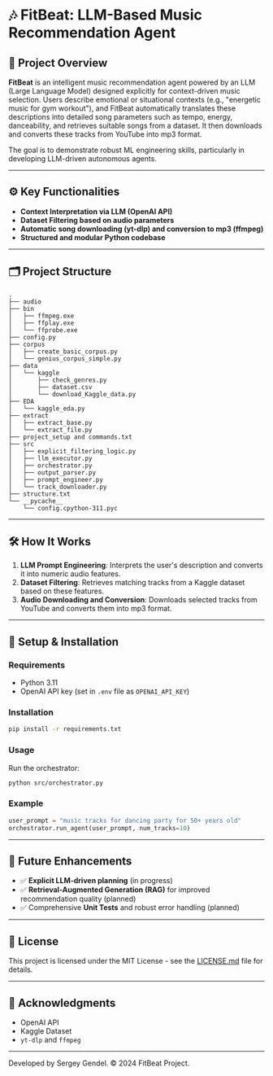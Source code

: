 # 🎶 FitBeat: LLM-Based Music Recommendation Agent

## 🚀 Project Overview

**FitBeat** is an intelligent music recommendation agent powered by an LLM (Large Language Model) designed explicitly for context-driven music selection. Users describe emotional or situational contexts (e.g., "energetic music for gym workout"), and FitBeat automatically translates these descriptions into detailed song parameters such as tempo, energy, danceability, and retrieves suitable songs from a dataset. It then downloads and converts these tracks from YouTube into mp3 format.

The goal is to demonstrate robust ML engineering skills, particularly in developing LLM-driven autonomous agents.

---

## ⚙️ Key Functionalities

- **Context Interpretation via LLM (OpenAI API)**
- **Dataset Filtering based on audio parameters**
- **Automatic song downloading (yt-dlp) and conversion to mp3 (ffmpeg)**
- **Structured and modular Python codebase**

---

## 🗂️ Project Structure

```
.
├── audio
├── bin
│   ├── ffmpeg.exe
│   ├── ffplay.exe
│   └── ffprobe.exe
├── config.py
├── corpus
│   ├── create_basic_corpus.py
│   └── genius_corpus_simple.py
├── data
│   └── kaggle
│       ├── check_genres.py
│       ├── dataset.csv
│       └── download_Kaggle_data.py
├── EDA
│   └── kaggle_eda.py
├── extract
│   ├── extract_base.py
│   └── extract_file.py
├── project_setup and commands.txt
├── src
│   ├── explicit_filtering_logic.py
│   ├── llm_executor.py
│   ├── orchestrator.py
│   ├── output_parser.py
│   ├── prompt_engineer.py
│   └── track_downloader.py
├── structure.txt
└── __pycache__
    └── config.cpython-311.pyc
```

---

## 🛠️ How It Works

1. **LLM Prompt Engineering**: Interprets the user's description and converts it into numeric audio features.
2. **Dataset Filtering**: Retrieves matching tracks from a Kaggle dataset based on these features.
3. **Audio Downloading and Conversion**: Downloads selected tracks from YouTube and converts them into mp3 format.

---

## 🔧 Setup & Installation

### Requirements

- Python 3.11
- OpenAI API key (set in `.env` file as `OPENAI_API_KEY`)

### Installation

```bash
pip install -r requirements.txt
```

### Usage

Run the orchestrator:

```bash
python src/orchestrator.py
```

### Example

```python
user_prompt = "music tracks for dancing party for 50+ years old"
orchestrator.run_agent(user_prompt, num_tracks=10)
```

---

## 🎯 Future Enhancements

- ✅ **Explicit LLM-driven planning** (in progress)
- ✅ **Retrieval-Augmented Generation (RAG)** for improved recommendation quality (planned)
- ✅ Comprehensive **Unit Tests** and robust error handling (planned)

---

## 📄 License

This project is licensed under the MIT License - see the [LICENSE.md](LICENSE.md) file for details.

---

## 🙌 Acknowledgments

- OpenAI API
- Kaggle Dataset
- `yt-dlp` and `ffmpeg`

---

Developed by Sergey Gendel. © 2024 FitBeat Project.

